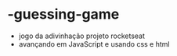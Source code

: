 # -guessing-game
- jogo da adivinhação projeto rocketseat
- avançando em JavaScript e usando css e html

